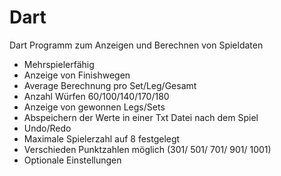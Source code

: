 # Dart

Dart Programm zum Anzeigen und Berechnen von Spieldaten

  - Mehrspielerfähig
  - Anzeige von Finishwegen
  - Average Berechnung pro Set/Leg/Gesamt
  - Anzahl Würfen 60/100/140/170/180
  - Anzeige von gewonnen Legs/Sets
  - Abspeichern der Werte in einer Txt Datei nach dem Spiel
  - Undo/Redo
  - Maximale Spielerzahl auf 8 festgelegt
  - Verschieden Punktzahlen möglich (301/ 501/ 701/ 901/ 1001)
  - Optionale Einstellungen
